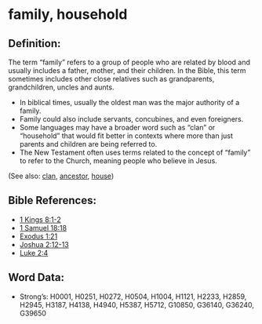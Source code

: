 # family, household

## Definition:

The term “family” refers to a group of people who are related by blood and usually includes a father, mother, and their children. In the Bible, this term sometimes includes other close relatives such as grandparents, grandchildren, uncles and aunts.

* In biblical times, usually the oldest man was the major authority of a family.
* Family could also include servants, concubines, and even foreigners.
* Some languages may have a broader word such as “clan” or “household” that would fit better in contexts where more than just parents and children are being referred to.
* The New Testament often uses terms related to the concept of “family” to refer to the Church, meaning people who believe in Jesus.

(See also: [clan](../other/clan.md), [ancestor](../other/father.md), [house](../other/house.md))

## Bible References:

* [1 Kings 8:1-2](rc://en/tn/help/1ki/08/01)
* [1 Samuel 18:18](rc://en/tn/help/1sa/18/18)
* [Exodus 1:21](rc://en/tn/help/exo/01/21)
* [Joshua 2:12-13](rc://en/tn/help/jos/02/12)
* [Luke 2:4](rc://en/tn/help/luk/02/04)

## Word Data:

* Strong’s: H0001, H0251, H0272, H0504, H1004, H1121, H2233, H2859, H2945, H3187, H4138, H4940, H5387, H5712, G10850, G36140, G36240, G39650
